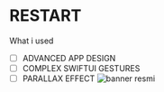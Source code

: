 # RESTART

What i used
- [ ] ADVANCED APP DESIGN
- [ ] COMPLEX SWIFTUI GESTURES
- [ ] PARALLAX EFFECT
![banner resmi](https://r.resimlink.com/Uqkcmv5d.png)
